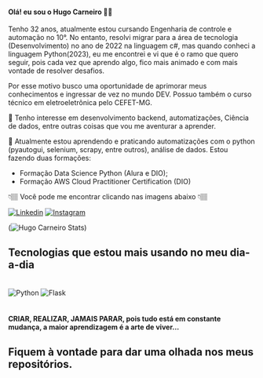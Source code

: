   #### Olá! eu sou o Hugo Carneiro 👋🏽
Tenho 32 anos, atualmente estou cursando Engenharia de controle e automação no 10°. 
No entanto, resolvi migrar para a área de tecnologia (Desenvolvimento) no ano de 2022 na linguagem c#, mas quando conheci a linguagem Python(2023), eu me encontrei e vi que é o ramo que quero seguir, pois cada vez que aprendo algo, fico mais animado e com mais vontade de resolver desafios.

Por esse motivo busco uma oportunidade de aprimorar meus conhecimentos e ingressar de vez no mundo DEV.
Possuo também o curso técnico em eletroeletrônica pelo CEFET-MG.

👀  Tenho interesse em desenvolvimento backend, automatizações, Ciência de dados, entre outras coisas que vou me aventurar a aprender.

🌱 Atualmente estou aprendendo e praticando automatizações com o python (pyautogui, selenium, scrapy, entre outros), análise de dados.
Estou fazendo duas formações: 
  - Formação Data Science Python (Alura e DIO);
  - Formação AWS Cloud Practitioner Certification (DIO)

👇🏽 Você pode me encontrar clicando nas imagens abaixo 👇🏽

[![Linkedin](https://img.shields.io/badge/LinkedIn-0077B5?style=for-the-badge&logo=linkedin&logoColor=white)](https://www.linkedin.com/in/hugocarneiro21/) 
[![Instagram](https://img.shields.io/badge/Instagram-E4405F?style=for-the-badge&logo=instagram&logoColor=white)](https://instagram.com/hugocarneirofx)

(![Hugo Carneiro Stats ](https://github-readme-stats.vercel.app/api?username=hugocarneiro21&show_icons=true&theme=dracula))

## Tecnologias que estou mais usando no meu dia-a-dia

<div style="display: inline_block"><br/>
    <img align="center" alt="Python" src="https://img.shields.io/badge/Python-14354C?style=for-the-badge&logo=python&logoColor=white" />
    <img align="center" alt="Flask" src="https://img.shields.io/badge/Flask-000000?style=for-the-badge&logo=flask&logoColor=white" />
</div></br>

#### CRIAR, REALIZAR, JAMAIS PARAR, pois tudo está em constante mudança, a maior aprendizagem é a arte de viver... 

## Fiquem à vontade para dar uma olhada nos meus repositórios.
